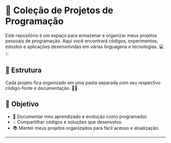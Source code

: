 # 🚀 Coleção de Projetos de Programação

Este repositório é um espaço para armazenar e organizar meus projetos pessoais de programação. Aqui você encontrará códigos, experimentos, estudos e aplicações desenvolvidas em várias linguagens e tecnologias. 💻✨

## 📂 Estrutura

Cada projeto fica organizado em uma pasta separada com seu respectivo código-fonte e documentação. 📁📝

## 🎯 Objetivo

- 🧠 Documentar meu aprendizado e evolução como programador.
- 💡 Compartilhar códigos e soluções que desenvolvo.
- 📚 Manter meus projetos organizados para fácil acesso e atualização.

---

